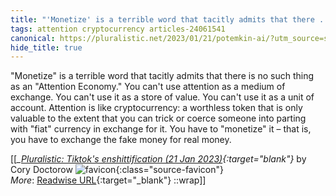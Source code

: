 ```yaml
---
title: "'Monetize' is a terrible word that tacitly admits that there ..."
tags: attention cryptocurrency articles-24061541
canonical: https://pluralistic.net/2023/01/21/potemkin-ai/?utm_source=substack&utm_medium=email
hide_title: true
---
```


"Monetize" is a terrible word that tacitly admits that there is no such thing as an "Attention Economy." You can't use attention as a medium of exchange. You can't use it as a store of value. You can't use it as a unit of account. Attention is like cryptocurrency: a worthless token that is only valuable to the extent that you can trick or coerce someone into parting with "fiat" currency in exchange for it. You have to "monetize" it – that is, you have to exchange the fake money for real money.


[[<cite>_[Pluralistic: Tiktok's enshittification (21 Jan 2023)](https://pluralistic.net/2023/01/21/potemkin-ai/?utm_source=substack&utm_medium=email){:target="_blank"}_</cite> by Cory Doctorow ![favicon](https://s2.googleusercontent.com/s2/favicons?domain=pluralistic.net){:class="source-favicon"}<br>
_More_: [Readwise URL](https://readwise.io/open/470473072){:target="_blank"}
::wrap]]
